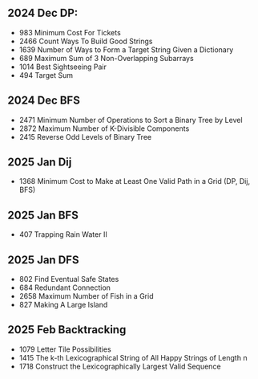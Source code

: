 ## 2024 Dec DP:  
- 983 Minimum Cost For Tickets
- 2466 Count Ways To Build Good Strings
- 1639 Number of Ways to Form a Target String Given a Dictionary
- 689 Maximum Sum of 3 Non-Overlapping Subarrays
- 1014 Best Sightseeing Pair
- 494 Target Sum
  
## 2024 Dec BFS
- 2471 Minimum Number of Operations to Sort a Binary Tree by Level
- 2872 Maximum Number of K-Divisible Components
- 2415 Reverse Odd Levels of Binary Tree

## 2025 Jan Dij
- 1368 Minimum Cost to Make at Least One Valid Path in a Grid (DP, Dij, BFS)

## 2025 Jan BFS
- 407 Trapping Rain Water II

## 2025 Jan DFS
- 802 Find Eventual Safe States
- 684 Redundant Connection
- 2658 Maximum Number of Fish in a Grid
- 827 Making A Large Island

## 2025 Feb Backtracking
- 1079 Letter Tile Possibilities
- 1415 The k-th Lexicographical String of All Happy Strings of Length n
- 1718 Construct the Lexicographically Largest Valid Sequence
